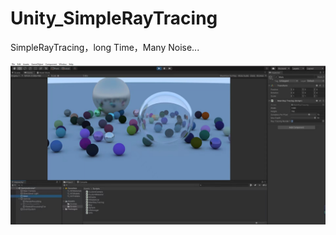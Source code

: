 # Unity_SimpleRayTracing
SimpleRayTracing，long Time，Many Noise...

![image-20220729115926496](README.assets/image-20220729115926496.png)
